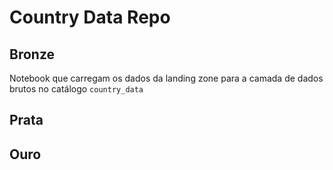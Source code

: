 # Country Data Repo

## Bronze
Notebook que carregam os dados da landing zone para a camada de dados brutos no catálogo `country_data`

## Prata

## Ouro